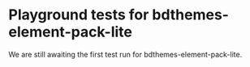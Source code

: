 # Playground tests for bdthemes-element-pack-lite
We are still awaiting the first test run for bdthemes-element-pack-lite.
